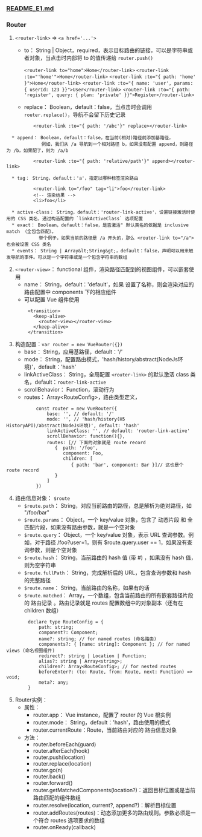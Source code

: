 ### [README_E1.md](https://github.com/luoleiself/summary/blob/master/vueJs/VueRouter/README_E1.md)
### Router
   1. `<router-link>` => `<a href='...'>`
      * to： String | Object，required，表示目标路由的链接，可以是字符串或者对象，当点击时内部将 to 的值传递给 `router.push()`
  
          `<router-link to="home">Home</router-link>`
          `<router-link :to="'home'">Home</router-link>`
          `<router-link :to="{ path: 'home' }">Home</router-link>`
          `<router-link :to="{ name: 'user', params: { userId: 123 }}">User</router-link>`
          `<router-link :to="{ path: 'register', query: { plan: 'private' }}">Register</router-link>`
      * replace： Boolean，default：false，当点击时会调用 `router.replace()`，导航不会留下历史记录 
``` 
          <router-link :to="{ path: '/abc'}" replace></router-link>
```
      * append： Boolean，default：false，在当前(相对)路径前添加基路径，
                 例如，我们从 /a 导航到一个相对路径 b，如果没有配置 append，则路径为 /b，如果配了，则为 /a/b
```
          <router-link :to="{ path: 'relative/path'}" append></router-link>
```
      * tag： String，default：'a'，指定以哪种标签渲染路由
```
          <router-link to="/foo" tag="li">foo</router-link>
          <!-- 渲染结果 -->
          <li>foo</li>
```
      * active-class： String，default：'router-link-active'，设置链接激活时使用的 CSS 类名，通过构造配置的 `linkActiveClass` 选项配置
      * exact： Boolean，default：false，是否激活" 默认类名的依据是 inclusive match （全包含匹配）。 
                举个例子，如果当前的路径是 /a 开头的，那么 <router-link to="/a"> 也会被设置 CSS 类名
      * events： String | Array&lt;String&gt;，default：false，声明可以用来触发导航的事件。可以是一个字符串或是一个包含字符串的数组
   2. `<router-view>`： functional 组件，渲染路径匹配到的视图组件，可以嵌套使用
      * name： String，default：'default'，如果 <router-view>设置了名称，则会渲染对应的路由配置中 components 下的相应组件
      * 可以配置 Vue 组件使用
```
        <transition>
          <keep-alive>
            <router-view></router-view>
          </keep-alive>
        </transition>
```
   3. 构造配置：`var router = new VueRouter({})`
      * base： String，应用基路径，default：'/'
      * mode： String，配置路由模式，'hash/history/abstract(NodeJs环境)'，default：'hash'
      * linkActiveClass： String，全局配置 `<router-link>` 的默认激活 class 类名，default：`router-link-active`
      * scrollBehavior： Function，滚动行为
      * routes： Array&lt;RouteConfig&gt;，路由类型定义，
```      
           const router = new VueRouter({
               base: '', // default: '/'
               mode: '', // 'hash/history(H5 HistoryAPI)/abstract(NodeJs环境)', default: 'hash'
               linkActiveClass: '', // default: 'router-link-active'
               scrollBehavior: function(){},
               routes: [// 下面的对象就是 route record
                  {  path: '/foo', 
                     component: Foo,
                     children: [
                        { path: 'bar', component: Bar }]// 这也是个 route record
                  }
               ]
           })
```
  4. 路由信息对象： `$route`
     * `$route.path`： String，对应当前路由的路径，总是解析为绝对路径，如 "/foo/bar"
     * `$route.params`： Object，一个 key/value 对象，包含了 动态片段 和 全匹配片段，如果没有路由参数，就是一个空对象
     * `$route.query`： Object，一个 key/value 对象，表示 URL 查询参数。例如，对于路径 /foo?user=1，则有 $route.query.user == 1，如果没有查询参数，则是个空对象
     * `$route.hash`： String，当前路由的 hash 值 (带 #) ，如果没有 hash 值，则为空字符串
     * `$route.fullPath`： String，完成解析后的 URL，包含查询参数和 hash 的完整路径
     * `$route.name`： String，当前路由的名称，如果有的话
     * `$route.matched`： Array，一个数组，包含当前路由的所有嵌套路径片段的 路由记录 。路由记录就是 routes 配置数组中的对象副本（还有在 children 数组）
```
        declare type RouteConfig = {
            path: string;
            component?: Component;
            name?: string; // for named routes (命名路由)
            components?: { [name: string]: Component }; // for named views (命名视图组件)
            redirect?: string | Location | Function;
            alias?: string | Array<string>;
            children?: Array<RouteConfig>; // for nested routes
            beforeEnter?: (to: Route, from: Route, next: Function) => void;
            meta?: any;
        }
```
 5. Router实例：
      * 属性：
         * router.app： Vue instance，配置了 router 的 Vue 根实例
         * router.mode： String，default：'hash'，路由使用的模式
         * router.currentRoute：Route，当前路由对应的 路由信息对象
      * 方法：
         * router.beforeEach(guard)
         * router.afterEach(hook)
         * router.push(location)
         * router.replace(location)
         * router.go(n)
         * router.back()
         * router.forward()
         * router.getMatchedComponents(location?)：返回目标位置或是当前路由匹配的组件数组
         * router.resolve(location, current?, append?)：解析目标位置
         * router.addRoutes(routes)：动态添加更多的路由规则。参数必须是一个符合 routes 选项要求的数组
         * router.onReady(callback)

            


